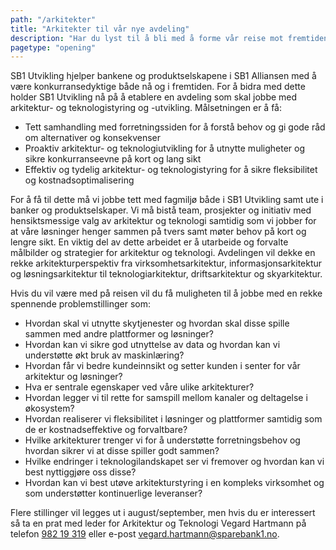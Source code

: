 ```yaml
---
path: "/arkitekter"
title: "Arkitekter til vår nye avdeling"
description: "Har du lyst til å bli med å forme vår reise mot fremtiden? Vi etablerer en arkitekturavdeling som skal sette retning og løfte oss inn i vår teknologiske fremtid."
pagetype: "opening"
---
```


SB1 Utvikling hjelper bankene og produktselskapene i SB1 Alliansen med å være konkurransedyktige både nå og i fremtiden. For å bidra med dette holder SB1 Utvikling nå på å etablere en avdeling som skal jobbe med arkitektur- og teknologistyring og -utvikling. Målsetningen er å få:

* Tett samhandling med forretningssiden for å forstå behov og gi gode råd om alternativer og konsekvenser
* Proaktiv arkitektur- og teknologiutvikling for å utnytte muligheter og sikre konkurranseevne på kort og lang sikt
* Effektiv og tydelig arkitektur- og teknologistyring for å sikre fleksibilitet og kostnadsoptimalisering

For å få til dette må vi jobbe tett med fagmiljø både i SB1 Utvikling samt ute i banker og produktselskaper. Vi må bistå team, prosjekter og initiativ med hensiktsmessige valg av arkitektur og teknologi samtidig som vi jobber for at våre løsninger henger sammen på tvers samt møter behov på kort og lengre sikt. En viktig del av dette arbeidet er å utarbeide og forvalte målbilder og strategier for arkitektur og teknologi. Avdelingen vil dekke en rekke arkitekturperspektiv fra virksomhetsarkitektur, informasjonsarkitektur og løsningsarkitektur til teknologiarkitektur, driftsarkitektur og skyarkitektur.

Hvis du vil være med på reisen vil du få muligheten til å jobbe med en rekke spennende problemstillinger som:
* Hvordan skal vi utnytte skytjenester og hvordan skal disse spille sammen med andre plattformer og løsninger?
* Hvordan kan vi sikre god utnyttelse av data og hvordan kan vi understøtte økt bruk av maskinlæring?
* Hvordan får vi bedre kundeinnsikt og setter kunden i senter for vår arkitektur og løsninger?
* Hva er sentrale egenskaper ved våre ulike arkitekturer?
* Hvordan legger vi til rette for samspill mellom kanaler og deltagelse i økosystem?
* Hvordan realiserer vi fleksibilitet i løsninger og plattformer samtidig som de er kostnadseffektive og forvaltbare?
* Hvilke arkitekturer trenger vi for å understøtte forretningsbehov og hvordan sikrer vi at disse spiller godt sammen?
* Hvilke endringer i teknologilandskapet ser vi fremover og hvordan kan vi best nyttiggjøre oss disse?
* Hvordan kan vi best utøve arkitekturstyring i en kompleks virksomhet og som understøtter kontinuerlige leveranser?

Flere stillinger vil legges ut i august/september, men hvis du er interessert så ta en prat med leder for Arkitektur og Teknologi Vegard Hartmann på telefon [982 19 319](tel:+4798219319) eller e-post [vegard.hartmann@sparebank1.no](mailto:vegard.hartmann@sparebank1.no).